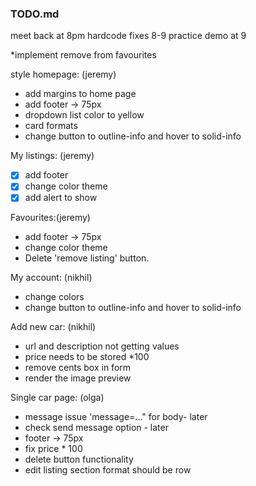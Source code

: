 ### TODO.md
meet back at 8pm
 hardcode fixes 8-9
 practice demo at 9



*implement remove from favourites

style homepage: (jeremy)
- add margins to home page
- add footer -> 75px
- dropdown list color to yellow
- card formats
- change button to outline-info and hover to solid-info

My listings: (jeremy)
- [x] add footer
- [x] change color theme
- [x] add alert to show 

Favourites:(jeremy)
- add footer -> 75px
- change color theme
- Delete 'remove listing' button.  

My account: (nikhil)
- change colors 
- change button to outline-info and hover to solid-info

Add new car: (nikhil)
- url and description not getting values
- price needs to be stored *100
- remove cents box in form
- render the image preview

Single car page: (olga)
- message issue 'message=..." for body- later
- check send message option - later
- footer -> 75px
- fix price * 100
- delete button functionality
- edit listing section format should be row


